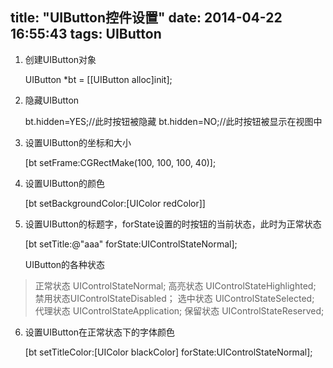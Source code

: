 title: "UIButton控件设置"
date: 2014-04-22 16:55:43
tags: UIButton
---

1. 创建UIButton对象

	UIButton *bt = [[UIButton alloc]init];
	
2. 隐藏UIButton

	bt.hidden=YES;//此时按钮被隐藏
	bt.hidden=NO;//此时按钮被显示在视图中
   
3. 设置UIButton的坐标和大小

	[bt setFrame:CGRectMake(100, 100, 100, 40)];
	
4. 设置UIButton的颜色

	[bt setBackgroundColor:[UIColor redColor]]
	
5. 设置UIButton的标题字，forState设置的时按钮的当前状态，此时为正常状态

	[bt setTitle:@"aaa" forState:UIControlStateNormal];
	
	UIButton的各种状态
>	正常状态 UIControlStateNormal;
>	高亮状态 UIControlStateHighlighted;
>	禁用状态UIControlStateDisabled；
>	选中状态 UIControlStateSelected;
>	代理状态 UIControlStateApplication;
>	保留状态 UIControlStateReserved;

6. 设置UIButton在正常状态下的字体颜色

	[bt setTitleColor:[UIColor blackColor] forState:UIControlStateNormal];